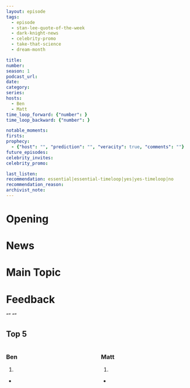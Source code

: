 ```yaml
---
layout: episode
tags:
  - episode
  - stan-lee-quote-of-the-week
  - dark-knight-news 
  - celebrity-promo
  - take-that-science
  - dream-month

title: 
number: 
season: 1
podcast_url: 
date: 
category: 
series: 
hosts:
  - Ben
  - Matt
time_loop_forward: {"number": }
time_loop_backward: {"number": }

notable_moments:
firsts: 
prophecy: 
  - {"host": "", "prediction": "", "veracity": true, "comments": ""}
future_episodes: 
celebrity_invites: 
celebrity_promo: 

last_listen: 
recommendation: essential|essential-timeloop|yes|yes-timeloop|no
recommendation_reason: 
archivist_note: 
---
```

# Opening


# News


# Main Topic


# Feedback



<span class="archivist-note"></span>

<div class="quote">
  <span class="quote-context"></span>
  <q class="ben"></q>
  <q class="matt"></q>
</div>

<div class="top-five">
  <h2 class="has-text-centered">Top 5 </h2>
  <div class="columns">
    <div class="column ben">
      <h3>Ben</h3>
      <ol reversed>
        <li>
      </ol>
      <ul class="runner-ups">
        <li>
      </ul>
    </div>
    <div class="column matt">
      <h3>Matt</h3>
      <ol reversed>
        <li>
      </ol>
      <ul class="runner-ups">
        <li>
      </ul>
    </div>
  </div>
</div>
